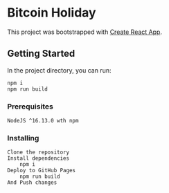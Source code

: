 # Bitcoin Holiday
This project was bootstrapped with [Create React App](https://github.com/facebook/create-react-app).

## Getting Started
In the project directory, you can run:
```
npm i
npm run build
```

### Prerequisites
```
NodeJS ^16.13.0 wth npm
```
### Installing
```
Clone the repository
Install dependencies
    npm i
Deploy to GitHub Pages
    npm run build
And Push changes
```